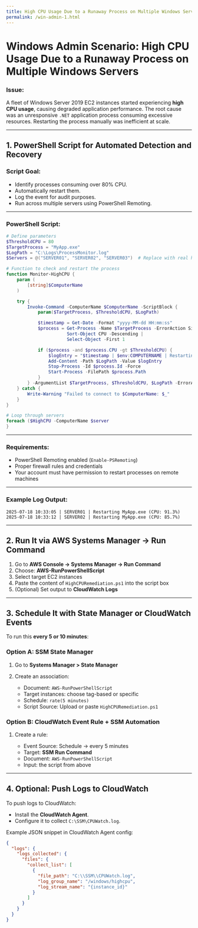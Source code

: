 ```yaml
---
title: High CPU Usage Due to a Runaway Process on Multiple Windows Servers
permalink: /win-admin-1.html
---
```


# Windows Admin Scenario: High CPU Usage Due to a Runaway Process on Multiple Windows Servers

### Issue:

A fleet of Windows Server 2019 EC2 instances started experiencing **high CPU usage**, causing degraded application performance. The root cause was an unresponsive `.NET` application process consuming excessive resources. Restarting the process manually was inefficient at scale.

---

## 1. PowerShell Script for Automated Detection and Recovery

### Script Goal:

* Identify processes consuming over 80% CPU.
* Automatically restart them.
* Log the event for audit purposes.
* Run across multiple servers using PowerShell Remoting.

---

### PowerShell Script:

```powershell
# Define parameters
$ThresholdCPU = 80
$TargetProcess = "MyApp.exe"
$LogPath = "C:\Logs\ProcessMonitor.log"
$Servers = @("SERVER01", "SERVER02", "SERVER03")  # Replace with real hostnames or pull from Active Directory

# Function to check and restart the process
function Monitor-HighCPU {
    param (
        [string]$ComputerName
    )

    try {
        Invoke-Command -ComputerName $ComputerName -ScriptBlock {
            param($TargetProcess, $ThresholdCPU, $LogPath)

            $timestamp = Get-Date -Format "yyyy-MM-dd HH:mm:ss"
            $process = Get-Process -Name $TargetProcess -ErrorAction SilentlyContinue | 
                       Sort-Object CPU -Descending | 
                       Select-Object -First 1

            if ($process -and $process.CPU -gt $ThresholdCPU) {
                $logEntry = "$timestamp | $env:COMPUTERNAME | Restarting $TargetProcess (CPU: $($process.CPU)%)"
                Add-Content -Path $LogPath -Value $logEntry
                Stop-Process -Id $process.Id -Force
                Start-Process -FilePath $process.Path
            }
        } -ArgumentList $TargetProcess, $ThresholdCPU, $LogPath -ErrorAction Stop
    } catch {
        Write-Warning "Failed to connect to $ComputerName: $_"
    }
}

# Loop through servers
foreach ($HighCPU -ComputerName $server
}
```

---

### Requirements:

* PowerShell Remoting enabled (`Enable-PSRemoting`)
* Proper firewall rules and credentials
* Your account must have permission to restart processes on remote machines

---

### Example Log Output:

```
2025-07-18 10:33:05 | SERVER01 | Restarting MyApp.exe (CPU: 91.3%)
2025-07-18 10:33:12 | SERVER02 | Restarting MyApp.exe (CPU: 85.7%)
```

---

## 2. Run It via AWS Systems Manager → **Run Command**

1. Go to **AWS Console → Systems Manager → Run Command**
2. Choose: **AWS-RunPowerShellScript**
3. Select target EC2 instances
4. Paste the content of `HighCPURemediation.ps1` into the script box
5. (Optional) Set output to **CloudWatch Logs**

---

## 3. Schedule It with **State Manager** or **CloudWatch Events**

To run this **every 5 or 10 minutes**:

### Option A: **SSM State Manager**

1. Go to **Systems Manager > State Manager**
2. Create an association:

   * Document: `AWS-RunPowerShellScript`
   * Target instances: choose tag-based or specific
   * Schedule: `rate(5 minutes)`
   * Script Source: Upload or paste `HighCPURemediation.ps1`

### Option B: **CloudWatch Event Rule + SSM Automation**

1. Create a rule:

   * Event Source: Schedule → every 5 minutes
   * Target: **SSM Run Command**
   * Document: `AWS-RunPowerShellScript`
   * Input: the script from above

---

## 4. Optional: Push Logs to CloudWatch

To push logs to CloudWatch:

* Install the **CloudWatch Agent**.
* Configure it to collect `C:\SSM\CPUWatch.log`.

Example JSON snippet in CloudWatch Agent config:

```json
{
  "logs": {
    "logs_collected": {
      "files": {
        "collect_list": [
          {
            "file_path": "C:\\SSM\\CPUWatch.log",
            "log_group_name": "/windows/highcpu",
            "log_stream_name": "{instance_id}"
          }
        ]
      }
    }
  }
}
```
